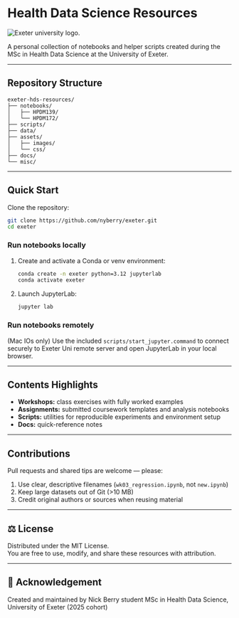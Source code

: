 # Health Data Science Resources

<picture>
  <source media="(prefers-color-scheme: dark)" srcset="https://www.exeter.ac.uk/v8media/recruitmentsites/images/homepage/uoe-logo.svg">
  <source media="(prefers-color-scheme: light)" srcset="https://www.exeter.ac.uk/v8media/recruitmentsites/images/homepage/uoe-logo.svg">
  <img alt="Exeter university logo." src="https://www.exeter.ac.uk/v8media/recruitmentsites/images/homepage/uoe-logo.svg">
</picture>

A personal collection of notebooks and helper scripts created during the MSc in Health Data Science at the
University of Exeter.

---

## Repository Structure


~~~
exeter-hds-resources/
├── notebooks/
│   ├── HPDM139/
│   └── HPDM172/
├── scripts/
├── data/
├── assets/
│   ├── images/
│   └── css/
├── docs/
└── misc/
~~~

---

## Quick Start

Clone the repository:

~~~bash
git clone https://github.com/nyberry/exeter.git
cd exeter
~~~

### Run notebooks locally

1. Create and activate a Conda or venv environment:

   ~~~bash
   conda create -n exeter python=3.12 jupyterlab
   conda activate exeter
   ~~~

2. Launch JupyterLab:

   ~~~bash
   jupyter lab
   ~~~

### Run notebooks remotely

(Mac IOs only) Use the included `scripts/start_jupyter.command` to connect securely to
Exeter Uni remote server and open JupyterLab in your local browser.

---

## Contents Highlights

- **Workshops:** class exercises with fully worked examples  
- **Assignments:** submitted coursework templates and analysis notebooks  
- **Scripts:** utilities for reproducible experiments and environment setup  
- **Docs:** quick-reference notes  

---

## Contributions

Pull requests and shared tips are welcome — please:

1. Use clear, descriptive filenames (`wk03_regression.ipynb`, not `new.ipynb`)
2. Keep large datasets out of Git (>10 MB)
3. Credit original authors or sources when reusing material

---

## ⚖️ License

Distributed under the MIT License.  
You are free to use, modify, and share these resources with attribution.

---

## 🏫 Acknowledgement

Created and maintained by Nick Berry
student
MSc in Health Data Science, University of Exeter (2025 cohort)
